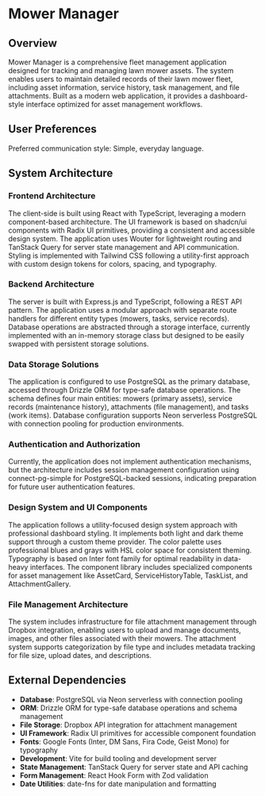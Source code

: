 # Mower Manager

## Overview

Mower Manager is a comprehensive fleet management application designed for tracking and managing lawn mower assets. The system enables users to maintain detailed records of their lawn mower fleet, including asset information, service history, task management, and file attachments. Built as a modern web application, it provides a dashboard-style interface optimized for asset management workflows.

## User Preferences

Preferred communication style: Simple, everyday language.

## System Architecture

### Frontend Architecture
The client-side is built using React with TypeScript, leveraging a modern component-based architecture. The UI framework is based on shadcn/ui components with Radix UI primitives, providing a consistent and accessible design system. The application uses Wouter for lightweight routing and TanStack Query for server state management and API communication. Styling is implemented with Tailwind CSS following a utility-first approach with custom design tokens for colors, spacing, and typography.

### Backend Architecture
The server is built with Express.js and TypeScript, following a REST API pattern. The application uses a modular approach with separate route handlers for different entity types (mowers, tasks, service records). Database operations are abstracted through a storage interface, currently implemented with an in-memory storage class but designed to be easily swapped with persistent storage solutions.

### Data Storage Solutions
The application is configured to use PostgreSQL as the primary database, accessed through Drizzle ORM for type-safe database operations. The schema defines four main entities: mowers (primary assets), service records (maintenance history), attachments (file management), and tasks (work items). Database configuration supports Neon serverless PostgreSQL with connection pooling for production environments.

### Authentication and Authorization
Currently, the application does not implement authentication mechanisms, but the architecture includes session management configuration using connect-pg-simple for PostgreSQL-backed sessions, indicating preparation for future user authentication features.

### Design System and UI Components
The application follows a utility-focused design system approach with professional dashboard styling. It implements both light and dark theme support through a custom theme provider. The color palette uses professional blues and grays with HSL color space for consistent theming. Typography is based on Inter font family for optimal readability in data-heavy interfaces. The component library includes specialized components for asset management like AssetCard, ServiceHistoryTable, TaskList, and AttachmentGallery.

### File Management Architecture
The system includes infrastructure for file attachment management through Dropbox integration, enabling users to upload and manage documents, images, and other files associated with their mowers. The attachment system supports categorization by file type and includes metadata tracking for file size, upload dates, and descriptions.

## External Dependencies

- **Database**: PostgreSQL via Neon serverless with connection pooling
- **ORM**: Drizzle ORM for type-safe database operations and schema management
- **File Storage**: Dropbox API integration for attachment management
- **UI Framework**: Radix UI primitives for accessible component foundation
- **Fonts**: Google Fonts (Inter, DM Sans, Fira Code, Geist Mono) for typography
- **Development**: Vite for build tooling and development server
- **State Management**: TanStack Query for server state and API caching
- **Form Management**: React Hook Form with Zod validation
- **Date Utilities**: date-fns for date manipulation and formatting